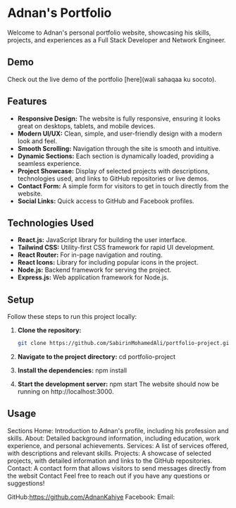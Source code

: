 # Adnan's Portfolio

Welcome to Adnan's personal portfolio website, showcasing his skills, projects, and experiences as a Full Stack Developer and Network Engineer.

## Demo
Check out the live demo of the portfolio [here](wali sahaqaa ku socoto). 

## Features
- **Responsive Design:** The website is fully responsive, ensuring it looks great on desktops, tablets, and mobile devices.
- **Modern UI/UX:** Clean, simple, and user-friendly design with a modern look and feel.
- **Smooth Scrolling:** Navigation through the site is smooth and intuitive.
- **Dynamic Sections:** Each section is dynamically loaded, providing a seamless experience.
- **Project Showcase:** Display of selected projects with descriptions, technologies used, and links to GitHub repositories or live demos.
- **Contact Form:** A simple form for visitors to get in touch directly from the website.
- **Social Links:** Quick access to GitHub and Facebook profiles.

## Technologies Used
- **React.js:** JavaScript library for building the user interface.
- **Tailwind CSS:** Utility-first CSS framework for rapid UI development.
- **React Router:** For in-page navigation and routing.
- **React Icons:** Library for including popular icons in the project.
- **Node.js:** Backend framework for serving the project.
- **Express.js:** Web application framework for Node.js.

## Setup
Follow these steps to run this project locally:

1. **Clone the repository:**

   ```bash
   git clone https://github.com/SabirinMohamedAli/portfolio-project.git
2. **Navigate to the project directory:**
   cd portfolio-project
3. **Install the dependencies:**
   npm install
4. **Start the development server:**
   npm start
   The website should now be running on http://localhost:3000.
## Usage
Sections
Home: Introduction to Adnan's profile, including his profession and skills.
About: Detailed background information, including education, work experience, and personal achievements.
Services: A list of services offered, with descriptions and relevant skills.
Projects: A showcase of selected projects, with detailed information and links to the GitHub repositories.
Contact: A contact form that allows visitors to send messages directly from the websit
Contact
Feel free to reach out if you have any questions or suggestions!

GitHub:https://github.com/AdnanKahiye
Facebook: 
Email:
